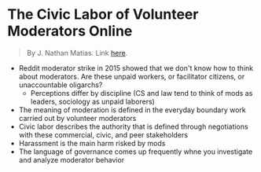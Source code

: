 # The Civic Labor of Volunteer Moderators Online
> By J. Nathan Matias. Link [here](https://journals.sagepub.com/doi/epub/10.1177/2056305119836778). 

- Reddit moderator strike in 2015 showed that we don't know how to think about moderators. Are these unpaid workers, or facilitator citizens, or unaccountable oligarchs? 
    - Perceptions differ by discipline (CS and law tend to think of mods as leaders, sociology as unpaid laborers)
- The meaning of moderation is defined in the everyday boundary work carried out by volunteer moderators 
- Civic labor describes the authority that is defined through negotiations with these commercial, civic, and peer stakeholders 
- Harassment is the main harm risked by mods 
- The language of governance comes up frequently whne you investigate and analyze moderator behavior 